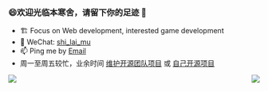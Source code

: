 ### 😄欢迎光临本寒舍，请留下你的足迹 👋

- 🏗 Focus on Web development, interested game development
- 💬 WeChat: [shi_lai_mu](shi_lai_mu)
- 📫 Ping me by [Email](mailto:admin@slmblog.com)
- 周一至周五较忙，业余时间 [维护开源团队项目](https://github.com/wangeditor-team) 或 [自己开源项目](https://github.com/shi-lai-mu)

<div>
  <img align="left" src="https://github-readme-stats.vercel.app/api/top-langs/?username=shi-lai-mu&hide=less,scss,css,html,handlebars,glsl,shell,swift" />
</div>
<div>
  <img align="right" src="https://github-readme-stats.vercel.app/api?username=shi-lai-mu&show_icons=true&icon_color=ad0d52&text_color=24292e&bg_color=ffffff&hide_title=true&count_private=true&include_all_commits=true" />
</div>
